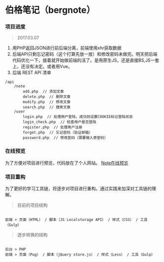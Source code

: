 # 伯格笔记（bergnote）

### 项目进度

> 2017.03.07

1. 用PHP返回JSON进行前后端分离，前端使用xhr获取数据
2. 后端API只剩忘记密码（这个打算先放一放）和修改密码未做完。明天把后端代码优化一下，接着就开始做前端的活了。是用原生JS，还是直接BS,JS一套上，还没有决定。或者用Vue。
3. 后端 REST API 清单

```
/api
	/note
		add.php  // 添加文章
		delete.php  // 删除文章
		modify.php  // 修改文章
		search.php  // 搜索文章
	/user
		login.php  // 处理用户登陆，成功则设置COOKIE标记登陆状态
		login_check.php  // 检查用户是否登陆
		register.php  // 处理用户注册
		forget.php  // 忘记密码（验证邮箱）
		password.php  // 修改密码（需要输入原密码）
```

### 在线预览

为了方便对项目进行预览，代码放在了个人网站。 [Note在线预览](http://berg-lab.com/demo/note/)

### 项目重构

为了更好的学习工具链，将逐步对项目进行重构。通过实践来加深对工具链的理解。

> 目前的项目结构

```

前端 > 页面（HTML） / 脚本（JS Localstorage API） / 样式（CSS） / 工具（Gulp）

```



> 逐步转换的结构

```

后台 > PHP
前端 > 页面（Pug） / 脚本（jQuery store.js） / 样式（Less） / 工具（Gulp）

```